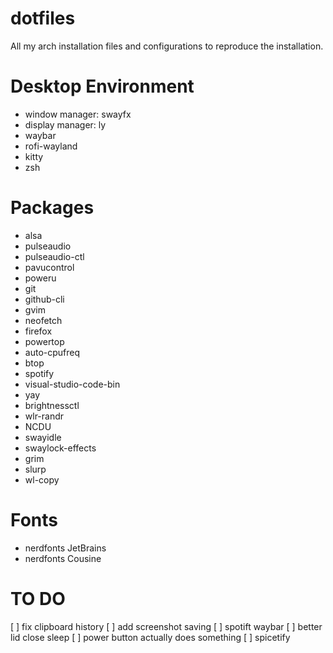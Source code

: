 # dotfiles
All my arch installation files and configurations to reproduce the installation.

# Desktop Environment
* window manager: swayfx
* display manager: ly
* waybar
* rofi-wayland
* kitty 
* zsh

# Packages
* alsa
* pulseaudio
* pulseaudio-ctl
* pavucontrol
* poweru
* git
* github-cli
* gvim
* neofetch
* firefox
* powertop
* auto-cpufreq
* btop
* spotify
* visual-studio-code-bin
* yay
* brightnessctl
* wlr-randr
* NCDU
* swayidle
* swaylock-effects
* grim
* slurp
* wl-copy


# Fonts
* nerdfonts JetBrains
* nerdfonts Cousine

# TO DO
[ ] fix clipboard history
[ ] add screenshot saving
[ ] spotift waybar
[ ] better lid close sleep
[ ] power button actually does something
[ ] spicetify
